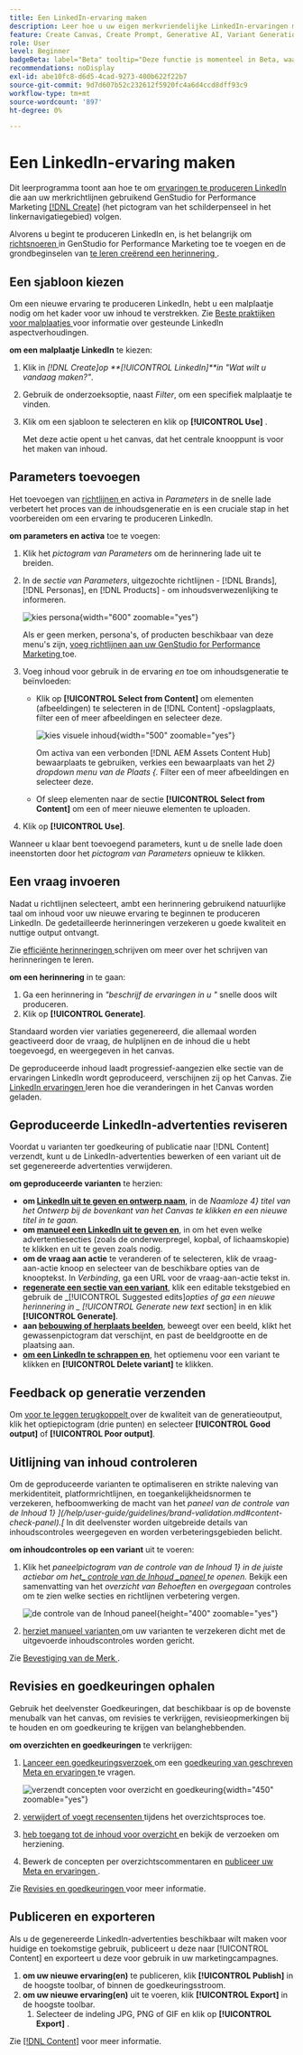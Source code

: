 ```yaml
---
title: Een LinkedIn-ervaring maken
description: Leer hoe u uw eigen merkvriendelijke LinkedIn-ervaringen met Adobe GenStudio for Performance Marketing kunt maken.
feature: Create Canvas, Create Prompt, Generative AI, Variant Generation, Content Generation
role: User
level: Beginner
badgeBeta: label="Beta" tooltip="Deze functie is momenteel in Beta, waardoor bepaalde functionaliteit mogelijk beperkt is of kan worden gewijzigd."
recommendations: noDisplay
exl-id: abe10fc8-d6d5-4cad-9273-400b622f22b7
source-git-commit: 9d7d607b52c232612f5920fc4a6d4ccd8dff93c9
workflow-type: tm+mt
source-wordcount: '897'
ht-degree: 0%

---
```


# Een LinkedIn-ervaring maken

Dit leerprogramma toont aan hoe te om [ ervaringen te produceren LinkedIn ](/help/user-guide/create/meta-experiences.md) die aan uw merkrichtlijnen gebruikend GenStudio for Performance Marketing [[!DNL Create]](/help/user-guide/create/overview.md) (het pictogram van het schilderpenseel in het linkernavigatiegebied) volgen.

Alvorens u begint te produceren LinkedIn en, is het belangrijk om [ richtsnoeren ](/help/user-guide/guidelines/add-guidelines.md) in GenStudio for Performance Marketing toe te voegen en de grondbeginselen van [ te leren creërend een herinnering ](/help/user-guide/effective-prompts.md).

## Een sjabloon kiezen

Om een nieuwe ervaring te produceren LinkedIn, hebt u een malplaatje nodig om het kader voor uw inhoud te verstrekken. Zie [ Beste praktijken voor malplaatjes ](/help/user-guide/content/best-practices-for-templates.md#follow-channel-specific-template-guidelines) voor informatie over gesteunde LinkedIn aspectverhoudingen.

**om een malplaatje LinkedIn** te kiezen:

1. Klik in _[!DNL Create]_op **[!UICONTROL LinkedIn]**in_ &quot;Wat wilt u vandaag maken?&quot;_.
1. Gebruik de onderzoeksoptie, naast _Filter_, om een specifiek malplaatje te vinden.
1. Klik om een sjabloon te selecteren en klik op **[!UICONTROL Use]** .

   Met deze actie opent u het canvas, dat het centrale knooppunt is voor het maken van inhoud.

## Parameters toevoegen

Het toevoegen van [ richtlijnen ](/help/user-guide/guidelines/overview.md) en activa in _Parameters_ in de snelle lade verbetert het proces van de inhoudsgeneratie en is een cruciale stap in het voorbereiden om een ervaring te produceren LinkedIn.

**om parameters en activa** toe te voegen:

1. Klik het _pictogram van Parameters_ om de herinnering lade uit te breiden.
1. In de _sectie van Parameters_, uitgezochte richtlijnen - [!DNL Brands], [!DNL Personas], en [!DNL Products] - om inhoudsverwezenlijking te informeren.

   ![ kies persona ](/help/assets/persona-select.png){width="600" zoomable="yes"}

   Als er geen merken, persona&#39;s, of producten beschikbaar van deze menu&#39;s zijn, [ voeg richtlijnen aan uw GenStudio for Performance Marketing ](/help/user-guide/guidelines/add-guidelines.md) toe.

1. Voeg inhoud voor gebruik in de ervaring *en* toe om inhoudsgeneratie te beïnvloeden:
   * Klik op **[!UICONTROL Select from Content]** om elementen (afbeeldingen) te selecteren in de [!DNL Content] -opslagplaats, filter een of meer afbeeldingen en selecteer deze.

     ![ kies visuele inhoud ](/help/assets/content-select-meta.png){width="500" zoomable="yes"}

     Om activa van een verbonden [!DNL AEM Assets Content Hub] bewaarplaats te gebruiken, verkies een bewaarplaats van het _2} dropdown menu van de Plaats {._ Filter een of meer afbeeldingen en selecteer deze.

   * Of sleep elementen naar de sectie **[!UICONTROL Select from Content]** om een of meer nieuwe elementen te uploaden.
1. Klik op **[!UICONTROL Use]**.

Wanneer u klaar bent toevoegend parameters, kunt u de snelle lade doen ineenstorten door het _pictogram van Parameters_ opnieuw te klikken.

## Een vraag invoeren

Nadat u richtlijnen selecteert, ambt een herinnering gebruikend natuurlijke taal om inhoud voor uw nieuwe ervaring te beginnen te produceren LinkedIn. De gedetailleerde herinneringen verzekeren u goede kwaliteit en nuttige output ontvangt.

Zie [ efficiënte herinneringen ](/help/user-guide/effective-prompts.md) schrijven om meer over het schrijven van herinneringen te leren.

**om een herinnering** in te gaan:

1. Ga een herinnering in _&quot;beschrijf de ervaringen in u &quot;_ snelle doos wilt produceren.
1. Klik op **[!UICONTROL Generate]**.

Standaard worden vier variaties gegenereerd, die allemaal worden geactiveerd door de vraag, de hulplijnen en de inhoud die u hebt toegevoegd, en weergegeven in het canvas.

De geproduceerde inhoud laadt progressief-aangezien elke sectie van de ervaringen LinkedIn wordt geproduceerd, verschijnen zij op het Canvas. Zie [ LinkedIn ervaringen ](/help/user-guide/create/linkedin-experiences.md#progressive-loading) leren hoe die veranderingen in het Canvas worden geladen.

## Geproduceerde LinkedIn-advertenties reviseren

Voordat u varianten ter goedkeuring of publicatie naar [!DNL Content] verzendt, kunt u de LinkedIn-advertenties bewerken of een variant uit de set gegenereerde advertenties verwijderen.

**om geproduceerde varianten** te herzien:

* **om [ LinkedIn uit te geven en ontwerp naam](/help/user-guide/create/manage-variants.md#change-draft-name)**, in de _Naamloze 4} titel van het Ontwerp bij de bovenkant van het Canvas te klikken en een nieuwe titel in te gaan._
* **om [ manueel een LinkedIn uit te geven en](/help/user-guide/create/manage-variants.md#manually-edit-text)**, in om het even welke advertentiesecties (zoals de onderwerpregel, kopbal, of lichaamskopie) te klikken en uit te geven zoals nodig.
* **om de vraag aan actie** te veranderen of te selecteren, klik de vraag-aan-actie knoop en selecteer van de beschikbare opties van de knooptekst. In _Verbinding_, ga een URL voor de vraag-aan-actie tekst in.
* **[ regenerate een sectie van een variant](/help/user-guide/create/manage-variants.md#re-generate-sections)**, klik een editable tekstgebied en gebruik de _[!UICONTROL Suggested edits]_opties of ga een nieuwe herinnering in _ [!UICONTROL Generate new text_ section] in en klik **[!UICONTROL Generate]**.
* **aan [ bebouwing of herplaats beelden](/help/user-guide/create/manage-variants.md#crop-assets)**, beweegt over een beeld, klikt het gewassenpictogram dat verschijnt, en past de beeldgrootte en de plaatsing aan.
* **[ om een LinkedIn te schrappen en](/help/user-guide/create/manage-variants.md#delete-variant)**, het optiemenu voor een variant te klikken en **[!UICONTROL Delete variant]** te klikken.

## Feedback op generatie verzenden

Om [ voor te leggen terugkoppelt ](/help/user-guide/create/manage-variants.md#generation-feedback) over de kwaliteit van de generatieoutput, klik het optiepictogram (drie punten) en selecteer **[!UICONTROL Good output]** of **[!UICONTROL Poor output]**.

## Uitlijning van inhoud controleren

Om de geproduceerde varianten te optimaliseren en strikte naleving van merkidentiteit, platformrichtlijnen, en toegankelijkheidsnormen te verzekeren, hefboomwerking de macht van het _paneel van de controle van de Inhoud 1} ](/help/user-guide/guidelines/brand-validation.md#content-check-panel).[_ In dit deelvenster worden uitgebreide details van inhoudscontroles weergegeven en worden verbeteringsgebieden belicht.

**om inhoudcontroles op een variant** uit te voeren:

1. Klik het _paneelpictogram van de controle van de Inhoud 1} in de juiste actiebar om het[_ controle van de Inhoud _paneel ](/help/user-guide/guidelines/brand-validation.md#content-check-panel) te openen._ Bekijk een samenvatting van het *overzicht van Behoeften* en *overgegaan* controles om te zien welke secties en richtlijnen verbetering vergen.

   ![_de controle van de Inhoud_ paneel ](/help/assets/content-check-panel.png){height="400" zoomable="yes"}

1. [ herziet manueel varianten ](#revise-generated-variants) om uw varianten te verzekeren dicht met de uitgevoerde inhoudscontroles worden gericht.

Zie [ Bevestiging van de Merk ](/help/user-guide/guidelines/brand-validation.md).

## Revisies en goedkeuringen ophalen

Gebruik het deelvenster Goedkeuringen, dat beschikbaar is op de bovenste menubalk van het canvas, om revisies te verkrijgen, revisieopmerkingen bij te houden en om goedkeuring te krijgen van belanghebbenden.

**om overzichten en goedkeuringen** te verkrijgen:

1. [ Lanceer een goedkeuringsverzoek ](/help/user-guide/approvals/request-review.md) om een [ goedkeuring van geschreven Meta en ervaringen ](/help/user-guide/approvals/approve-content.md) te vragen.

   ![ verzendt concepten voor overzicht en goedkeuring ](/help/assets/send-approval-meta.png){width="450" zoomable="yes"}

1. [ verwijdert of voegt recensenten ](/help/user-guide/approvals/review-and-edit.md#manage-approvals) tijdens het overzichtsproces toe.
1. [ heb toegang tot de inhoud voor overzicht ](/help/user-guide/approvals/review-and-edit.md#access-content-for-review) en bekijk de verzoeken om herziening.
1. Bewerk de concepten per overzichtscommentaren en [ publiceer uw Meta en ervaringen ](#publish-and-export-experience).

Zie [ Revisies en goedkeuringen ](/help/user-guide/approvals/overview.md) voor meer informatie.

## Publiceren en exporteren

Als u de gegenereerde LinkedIn-advertenties beschikbaar wilt maken voor huidige en toekomstige gebruik, publiceert u deze naar [!UICONTROL Content] en exporteert u deze voor gebruik in uw marketingcampagnes.

1. **om uw nieuwe ervaring(en)** te publiceren, klik **[!UICONTROL Publish]** in de hoogste toolbar, of binnen de goedkeuringsstroom.
1. **om uw nieuwe ervaring(en)** uit te voeren, klik **[!UICONTROL Export]** in de hoogste toolbar.
   1. Selecteer de indeling JPG, PNG of GIF en klik op **[!UICONTROL Export]** .

Zie [[!DNL Content]](/help/user-guide/content/overview.md#search-and-find-approved-content) voor meer informatie.
